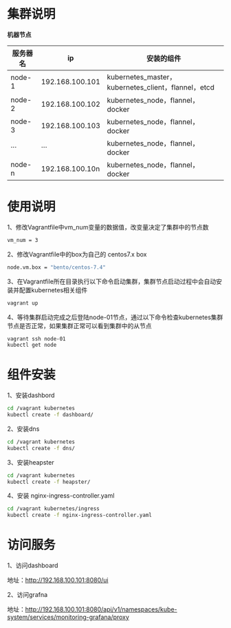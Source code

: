 # 集群说明

**机器节点**

| 服务器名      | ip           | 安装的组件           |
| ------------- | ------------- |-------------|
| node-1      | 192.168.100.101 |kubernetes_master，kubernetes_client，flannel，etcd|
| node-2      | 192.168.100.102 |kubernetes_node，flannel，docker|
| node-3      | 192.168.100.103 |kubernetes_node，flannel，docker|
| ···      | ··· |kubernetes_node，flannel，docker|
| node-n      | 192.168.100.10n |kubernetes_node，flannel，docker|

# 使用说明
1、修改Vagrantfile中vm_num变量的数据值，改变量决定了集群中的节点数
``` bash
vm_num = 3
```
2、修改Vagrantfile中的box为自己的 centos7.x box
``` bash
node.vm.box = "bento/centos-7.4"
```
3、在Vagrantfile所在目录执行以下命令启动集群，集群节点启动过程中会自动安装并配置kubernetes相关组件
``` bash
vagrant up
```
4、等待集群启动完成之后登陆node-01节点，通过以下命令检查kubernetes集群节点是否正常，如果集群正常可以看到集群中的从节点
``` bash
vagrant ssh node-01
kubectl get node
```
# 组件安装
1、安装dashbord
``` bash
cd /vagrant kubernetes
kubectl create -f dashboard/
```
2、安装dns
``` bash
cd /vagrant kubernetes
kubectl create -f dns/
```
3、安装heapster
``` bash
cd /vagrant kubernetes 
kubectl create -f heapster/
```
4、安装 nginx-ingress-controller.yaml
``` bash
cd /vagrant kubernetes/ingress
kubectl create -f nginx-ingress-controller.yaml
```

# 访问服务

1、访问dashboard

地址：http://192.168.100.101:8080/ui


2、访问grafna

地址：http://192.168.100.101:8080/api/v1/namespaces/kube-system/services/monitoring-grafana/proxy
